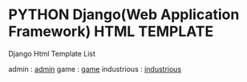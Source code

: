 # PYTHON Django(Web Application Framework) HTML TEMPLATE

Django Html Template List

admin       : [admin](https://blackcode42.pythonanywhere.com/theme/XXX1/0001/01, "Theme Admin")
game        : [game](https://blackcode42.pythonanywhere.com/theme/XX1X/index/x/, "Theme Game")
industrious : [industrious](https://blackcode42.pythonanywhere.com/theme/XX11/0001/01, "Theme Industrious")